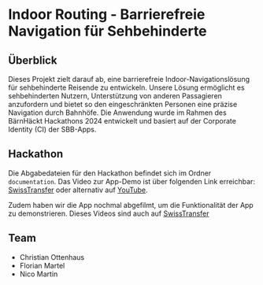 # Indoor Routing - Barrierefreie Navigation für Sehbehinderte

## Überblick

Dieses Projekt zielt darauf ab, eine barrierefreie Indoor-Navigationslösung für sehbehinderte
Reisende zu entwickeln. Unsere Lösung ermöglicht es sehbehinderten Nutzern, Unterstützung von
anderen Passagieren anzufordern und bietet so den eingeschränkten Personen eine präzise Navigation
durch Bahnhöfe. Die Anwendung wurde im Rahmen des BärnHäckt Hackathons 2024 entwickelt und basiert
auf der Corporate Identity (CI) der SBB-Apps.

## Hackathon

Die Abgabedateien für den Hackathon befindet sich im Ordner `documentation`.
Das Video zur App-Demo ist über folgenden Link
erreichbar: [SwissTransfer](https://www.swisstransfer.com/d/5eeb0591-bdc4-4fc9-ba44-c422cae4b118)
oder alternativ auf [YouTube](https://youtu.be/jW_NqX_Q35w).

Zudem haben wir die App nochmal abgefilmt, um die Funktionalität der App zu demonstrieren. Dieses
Videos sind auch
auf [SwissTransfer](https://www.swisstransfer.com/d/37eab02f-d15b-42a8-a409-a27d05be6c24)

## Team

- Christian Ottenhaus
- Florian Martel
- Nico Martin 